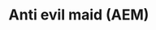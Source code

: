 ---
lang: en
layout: doc
permalink: /doc/anti-evil-maid/
redirect_from:
- /en/doc/anti-evil-maid/
- /doc/AntiEvilMaid/
- /wiki/AntiEvilMaid/
redirect_to: https://doc.qubes-os.org/en/latest/user/security-in-qubes/anti-evil-maid.html
ref: 164
title: Anti evil maid (AEM)
---